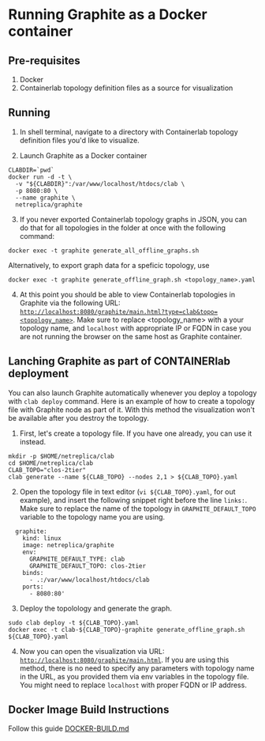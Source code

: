 # Running Graphite as a Docker container

## Pre-requisites

1. Docker
2. Containerlab topology definition files as a source for visualization

## Running

1. In shell terminal, navigate to a directory with Containerlab topology definition files you'd like to visualize.

2. Launch Graphite as a Docker container

```Shell
CLABDIR=`pwd`
docker run -d -t \
  -v "${CLABDIR}":/var/www/localhost/htdocs/clab \
  -p 8080:80 \
  --name graphite \
  netreplica/graphite
````

3. If you never exported Containerlab topology graphs in JSON, you can do that for all topologies in the folder at once with the following command:

```Shell
docker exec -t graphite generate_all_offline_graphs.sh
````

  Alternatively, to export graph data for a speficic topology, use
  
```Shell
docker exec -t graphite generate_offline_graph.sh <topology_name>.yaml
````

4. At this point you should be able to view Containerlab topologies in Graphite via the following URL: [`http://localhost:8080/graphite/main.html?type=clab&topo=<topology_name>`](http://localhost:8080/graphite/main.html?type=clab&topo=<topology_name>). Make sure to replace <topology_name> with a your topology name, and `localhost` with appropriate IP or FQDN in case you are not running the browser on the same host as Graphite container.

## Lanching Graphite as part of CONTAINERlab deployment

You can also launch Graphite automatically whenever you deploy a topology with `clab deploy` command. Here is an example of how to create a topology file with Graphite node as part of it. With this method the visualization won't be available after you destroy the topology.

1. First, let's create a topology file. If you have one already, you can use it instead.

  ```Shell
  mkdir -p $HOME/netreplica/clab
  cd $HOME/netreplica/clab
  CLAB_TOPO="clos-2tier"
  clab generate --name ${CLAB_TOPO} --nodes 2,1 > ${CLAB_TOPO}.yaml
  ````
  
2. Open the topology file in text editor (`vi ${CLAB_TOPO}.yaml`, for out example), and insert the following snippet right before the line `links:`. Make sure to replace the name of the topology in `GRAPHITE_DEFAULT_TOPO` variable to the topology name you are using.

  ```Shell
    graphite:
      kind: linux
      image: netreplica/graphite
      env:
        GRAPHITE_DEFAULT_TYPE: clab
        GRAPHITE_DEFAULT_TOPO: clos-2tier
      binds:
        - .:/var/www/localhost/htdocs/clab
      ports:
        - 8080:80'
  ````

3. Deploy the topolology and generate the graph.

  ```Shell
  sudo clab deploy -t ${CLAB_TOPO}.yaml
  docker exec -t clab-${CLAB_TOPO}-graphite generate_offline_graph.sh ${CLAB_TOPO}.yaml
  ````

4. Now you can open the visualization via URL: [`http://localhost:8080/graphite/main.html`](http://localhost:8080/graphite/main.html). If you are using this method, there is no need to specify any parameters with topology name in the URL, as you provided them via env variables in the topology file. You might need to replace `localhost` with proper FQDN or IP address.

## Docker Image Build Instructions

Follow this guide [DOCKER-BUILD.md](DOCKER-BUILD.md)

